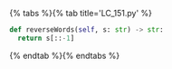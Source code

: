 {% tabs %}{% tab title='LC_151.py' %}

```py
def reverseWords(self, s: str) -> str:
  return s[::-1]
```

{% endtab %}{% endtabs %}
